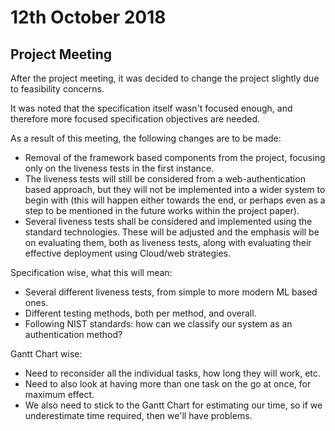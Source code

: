 # 12th October 2018
## Project Meeting
After the project meeting, it was decided to change the project slightly due to feasibility concerns.

It was noted that the specification itself wasn't focused enough, and therefore more focused specification objectives are needed.

As a result of this meeting, the following changes are to be made:

- Removal of the framework based components from the project, focusing only on the liveness tests in the first instance.
- The liveness tests will still be considered from a web-authentication based approach, but they will not be implemented into a wider system to begin with (this will happen either towards the end, or perhaps even as a step to be mentioned in the future works within the project paper).
-  Several liveness tests shall be considered and implemented using the standard technologies. These will be adjusted and the emphasis will be on evaluating them,
both as liveness tests, along with evaluating their effective deployment using Cloud/web strategies.

Specification wise, what this will mean:
- Several different liveness tests, from simple to more modern ML based ones.
- Different testing methods, both per method, and overall.
- Following NIST standards: how can we classify our system as an authentication method? 

Gantt Chart wise:
- Need to reconsider all the individual tasks, how long they will work, etc.
- Need to also look at having more than one task on the go at once, for maximum effect.
- We also need to stick to the Gantt Chart for estimating our time, so if we underestimate time required, then we'll have problems.
